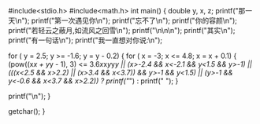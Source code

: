 
#include<stdio.h>
#include<math.h>
int main()
{
 double y, x, z;
 printf("那一天\n");
 printf("第一次遇见你\n");
 printf("忘不了\n");
 printf("你的容颜\n"); 
 printf("若轻云之蔽月,如流风之回雪\n");
 printf("\n\n\n");
 printf("其实\n");
 printf("有一句话\n");
 printf("我一直想对你说:\n");
 
 for ( y = 2.5; y >= -1.6; y = y - 0.2)
 {
 for ( x = -3; x <= 4.8; x = x + 0.1)
 {
  (pow((x*x + y*y - 1), 3) <= 3.6*x*x*y*y*y
  || (x>-2.4 && x<-2.1 && y<1.5 && y>-1)
  || (((x<2.5 && x>2.2) || (x>3.4 && x<3.7)) && y>-1 && y<1.5)
  || (y>-1 && y<-0.6 && x<3.7 && x>2.2)) ? printf("*") : printf(" ");
 }
 
 printf("\n");
 }
 
 getchar();
}
